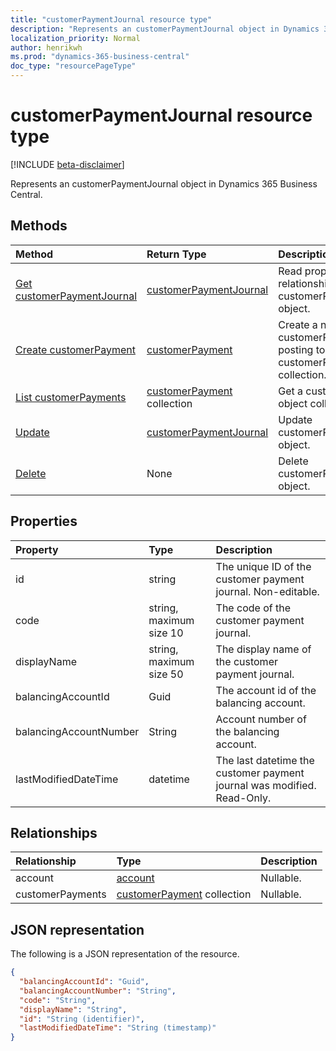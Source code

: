 ```yaml
---
title: "customerPaymentJournal resource type"
description: "Represents an customerPaymentJournal object in Dynamics 365 Business Central."
localization_priority: Normal
author: henrikwh
ms.prod: "dynamics-365-business-central"
doc_type: "resourcePageType"
---
```


# customerPaymentJournal resource type

[!INCLUDE [beta-disclaimer](../../includes/beta-disclaimer.md)]

Represents an customerPaymentJournal object in Dynamics 365 Business Central.

## Methods

| Method       | Return Type | Description |
|:-------------|:------------|:------------|
| [Get customerPaymentJournal](../api/dynamics-customerpaymentjournal-get.md) | [customerPaymentJournal](dynamics-customerpaymentjournal.md) | Read properties and relationships of customerPaymentJournal object. |
| [Create customerPayment](../api/dynamics-customerpaymentjournal-post-customerpayments.md) | [customerPayment](dynamics-customerpayment.md) | Create a new customerPayment by posting to the customerPayments collection. |
| [List customerPayments](../api/dynamics-customerpaymentjournal-list-customerpayments.md) | [customerPayment](dynamics-customerpayment.md) collection | Get a customerPayment object collection. |
| [Update](../api/dynamics-customerpaymentjournal-update.md) | [customerPaymentJournal](dynamics-customerpaymentjournal.md) | Update customerPaymentJournal object. |
| [Delete](../api/dynamics-customerpaymentjournal-delete.md) | None | Delete customerPaymentJournal object. |

## Properties

| Property     | Type        | Description |
|:-------------|:------------|:------------|
|id                  |string                   |The unique ID of the customer payment journal. Non-editable.           |
|code                |string, maximum size 10| The code of the customer payment journal.                             |
|displayName         |string, maximum size 50| The display name of the customer payment journal.                     |
|balancingAccountId|Guid|The account id of the balancing account.|
|balancingAccountNumber|String|Account number of the balancing account.|
|lastModifiedDateTime|datetime               |The last datetime the customer payment journal was modified. Read-Only.|


## Relationships

| Relationship | Type        | Description |
|:-------------|:------------|:------------|
|account|[account](dynamics-account.md)| Nullable.|
|customerPayments|[customerPayment](dynamics-customerpayment.md) collection| Nullable.|

## JSON representation

The following is a JSON representation of the resource.

<!-- {
  "blockType": "resource",
  "optionalProperties": [

  ],
  "@odata.type": "microsoft.graph.customerPaymentJournal",
  "baseType": "",
  "keyProperty": "id"
}-->

```json
{
  "balancingAccountId": "Guid",
  "balancingAccountNumber": "String",
  "code": "String",
  "displayName": "String",
  "id": "String (identifier)",
  "lastModifiedDateTime": "String (timestamp)"
}
```

<!-- uuid: 16cd6b66-4b1a-43a1-adaf-3a886856ed98
2019-02-04 14:57:30 UTC -->
<!-- {
  "type": "#page.annotation",
  "description": "customerPaymentJournal resource",
  "keywords": "",
  "section": "documentation",
  "tocPath": ""
}-->